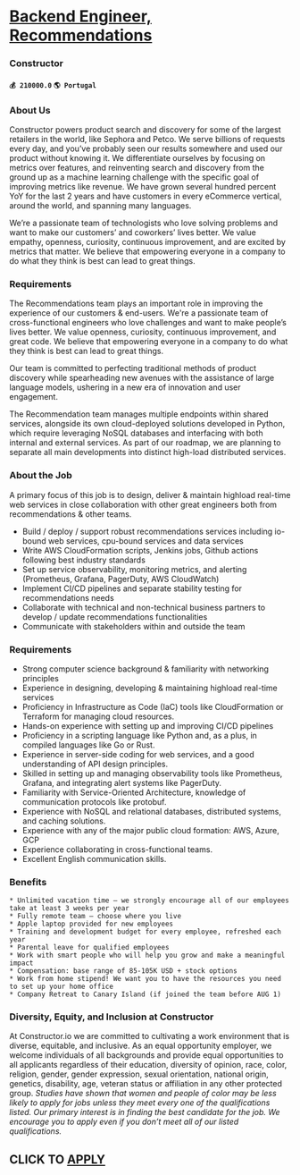 # [Backend Engineer, Recommendations](https://www.remotewlb.com/apply/backend-engineer-recommendations-55373)  
### Constructor  
#### `💰 210000.0` `🌎 Portugal`  

### About Us

Constructor powers product search and discovery for some of the largest retailers in the world, like Sephora and Petco. We serve billions of requests every day, and you’ve probably seen our results somewhere and used our product without knowing it. We differentiate ourselves by focusing on metrics over features, and reinventing search and discovery from the ground up as a machine learning challenge with the specific goal of improving metrics like revenue. We have grown several hundred percent YoY for the last 2 years and have customers in every eCommerce vertical, around the world, and spanning many languages.

We’re a passionate team of technologists who love solving problems and want to make our customers’ and coworkers’ lives better. We value empathy, openness, curiosity, continuous improvement, and are excited by metrics that matter. We believe that empowering everyone in a company to do what they think is best can lead to great things.

### Requirements

The Recommendations team plays an important role in improving the experience of our customers & end-users. We're a passionate team of cross-functional engineers who love challenges and want to make people’s lives better. We value openness, curiosity, continuous improvement, and great code. We believe that empowering everyone in a company to do what they think is best can lead to great things.

Our team is committed to perfecting traditional methods of product discovery while spearheading new avenues with the assistance of large language models, ushering in a new era of innovation and user engagement.

The Recommendation team manages multiple endpoints within shared services, alongside its own cloud-deployed solutions developed in Python, which require leveraging NoSQL databases and interfacing with both internal and external services. As part of our roadmap, we are planning to separate all main developments into distinct high-load distributed services.

### About the Job

A primary focus of this job is to design, deliver & maintain highload real-time web services in close collaboration with other great engineers both from recommendations & other teams.

  * Build / deploy / support robust recommendations services including io-bound web services, cpu-bound services and data services
  * Write AWS CloudFormation scripts, Jenkins jobs, Github actions following best industry standards
  * Set up service observability, monitoring metrics, and alerting (Prometheus, Grafana, PagerDuty, AWS CloudWatch)
  * Implement CI/CD pipelines and separate stability testing for recommendations needs
  * Collaborate with technical and non-technical business partners to develop / update recommendations functionalities
  * Communicate with stakeholders within and outside the team

### Requirements

  * Strong computer science background & familiarity with networking principles
  * Experience in designing, developing & maintaining highload real-time services
  * Proficiency in Infrastructure as Code (IaC) tools like CloudFormation or Terraform for managing cloud resources.
  * Hands-on experience with setting up and improving CI/CD pipelines
  * Proficiency in a scripting language like Python and, as a plus, in compiled languages like Go or Rust.
  * Experience in server-side coding for web services, and a good understanding of API design principles.
  * Skilled in setting up and managing observability tools like Prometheus, Grafana, and integrating alert systems like PagerDuty.
  * Familiarity with Service-Oriented Architecture, knowledge of communication protocols like protobuf.
  * Experience with NoSQL and relational databases, distributed systems, and caching solutions.
  * Experience with any of the major public cloud formation: AWS, Azure, GCP
  * Experience collaborating in cross-functional teams.
  * Excellent English communication skills.

### Benefits

    * Unlimited vacation time — we strongly encourage all of our employees take at least 3 weeks per year
    * Fully remote team — choose where you live
    * Apple laptop provided for new employees
    * Training and development budget for every employee, refreshed each year
    * Parental leave for qualified employees
    * Work with smart people who will help you grow and make a meaningful impact
    * ​​Compensation: base range of 85-105K USD + stock options
    * Work from home stipend! We want you to have the resources you need to set up your home office
    * Company Retreat to Canary Island (if joined the team before AUG 1)

### Diversity, Equity, and Inclusion at Constructor

At Constructor.io we are committed to cultivating a work environment that is diverse, equitable, and inclusive. As an equal opportunity employer, we welcome individuals of all backgrounds and provide equal opportunities to all applicants regardless of their education, diversity of opinion, race, color, religion, gender, gender expression, sexual orientation, national origin, genetics, disability, age, veteran status or affiliation in any other protected group. _Studies have shown that women and people of color may be less likely to apply for jobs unless they meet every one of the qualifications listed. Our primary interest is in finding the best candidate for the job. We encourage you to apply even if you don’t meet all of our listed qualifications._

  
## CLICK TO [APPLY](https://www.remotewlb.com/apply/backend-engineer-recommendations-55373)

